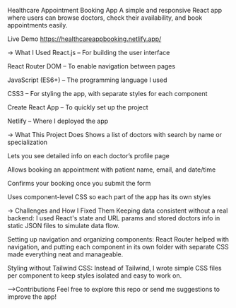 Healthcare Appointment Booking App
A simple and responsive React app where users can browse doctors, check their availability, and book appointments easily.

Live Demo
https://healthcareappbooking.netlify.app/

-> What I Used
React.js – For building the user interface

React Router DOM – To enable navigation between pages

JavaScript (ES6+) – The programming language I used

CSS3 – For styling the app, with separate styles for each component

Create React App – To quickly set up the project

Netlify – Where I deployed the app


-> What This Project Does
Shows a list of doctors with search by name or specialization

Lets you see detailed info on each doctor’s profile page

Allows booking an appointment with patient name, email, and date/time

Confirms your booking once you submit the form

Uses component-level CSS so each part of the app has its own styles


-> Challenges and How I Fixed Them
Keeping data consistent without a real backend:
I used React's state and URL params and stored doctors info in static JSON files to simulate data flow.

Setting up navigation and organizing components:
React Router helped with navigation, and putting each component in its own folder with separate CSS made everything neat and manageable.

Styling without Tailwind CSS:
Instead of Tailwind, I wrote simple CSS files per component to keep styles isolated and easy to work on.


-->Contributions
Feel free to explore this repo or send me suggestions to improve the app!
